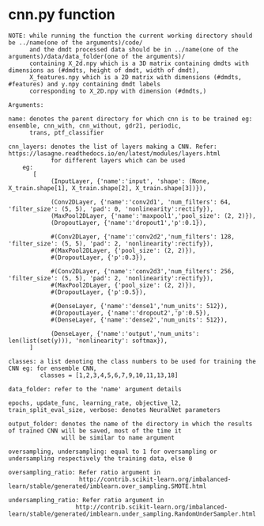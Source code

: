 # cnn.py function

    NOTE: while running the function the current working directory should be ../name(one of the arguments)/code/ 
          and the dmdt processed data should be in ../name(one of the arguments)/data/data_folder(one of the arguments)/
          containing X_2d.npy which is a 3D matrix containing dmdts with dimensions as (#dmdts, height of dmdt, width of dmdt),
          X_features.npy which is a 2D matrix with dimensions (#dmdts, #features) and y.npy containing dmdt labels 
          corresponding to X_2D.npy with dimension (#dmdts,)      
    
    Arguments:
      
    name: denotes the parent directory for which cnn is to be trained eg: ensemble, cnn_with, cnn_without, gdr21, periodic, 
          trans, ptf_classifier
    
    cnn_layers: denotes the list of layers making a CNN. Refer: https://lasagne.readthedocs.io/en/latest/modules/layers.html
                for different layers which can be used
        eg:         
           [
                (InputLayer, {'name':'input', 'shape': (None, X_train.shape[1], X_train.shape[2], X_train.shape[3])}),

                (Conv2DLayer, {'name':'conv2d1', 'num_filters': 64, 'filter_size': (5, 5), 'pad': 0, 'nonlinearity':rectify}),
                (MaxPool2DLayer, {'name':'maxpool1','pool_size': (2, 2)}),
                (DropoutLayer, {'name':'dropout1','p':0.1}),

                #(Conv2DLayer, {'name':'conv2d2','num_filters': 128, 'filter_size': (5, 5), 'pad': 2, 'nonlinearity':rectify}),
                #(MaxPool2DLayer, {'pool_size': (2, 2)}),
                #(DropoutLayer, {'p':0.3}),         

                #(Conv2DLayer, {'name':'conv2d3','num_filters': 256, 'filter_size': (5, 5), 'pad': 2, 'nonlinearity':rectify}),
                #(MaxPool2DLayer, {'pool_size': (2, 2)}),
                #(DropoutLayer, {'p':0.5}),       

                #(DenseLayer, {'name':'dense1','num_units': 512}),
                #(DropoutLayer, {'name':'dropout2','p':0.5}),
                #(DenseLayer, {'name':'dense2','num_units': 512}),

                (DenseLayer, {'name':'output','num_units': len(list(set(y))), 'nonlinearity': softmax}),
          ]
        
    classes: a list denoting the class numbers to be used for training the CNN eg: for ensemble CNN, 
             classes = [1,2,3,4,5,6,7,9,10,11,13,18]
    
    data_folder: refer to the 'name' argument details
    
    epochs, update_func, learning_rate, objective_l2, train_split_eval_size, verbose: denotes NeuralNet parameters
    
    output_folder: denotes the name of the directory in which the results of trained CNN will be saved, most of the time it 
                   will be similar to name argument
    
    oversampling, undersampling: equal to 1 for oversampling or undersampling respectively the training data, else 0
    
    oversampling_ratio: Refer ratio argument in 
                        http://contrib.scikit-learn.org/imbalanced-learn/stable/generated/imblearn.over_sampling.SMOTE.html
    
    undersampling_ratio: Refer ratio argument in 
                       http://contrib.scikit-learn.org/imbalanced-learn/stable/generated/imblearn.under_sampling.RandomUnderSampler.html
     
